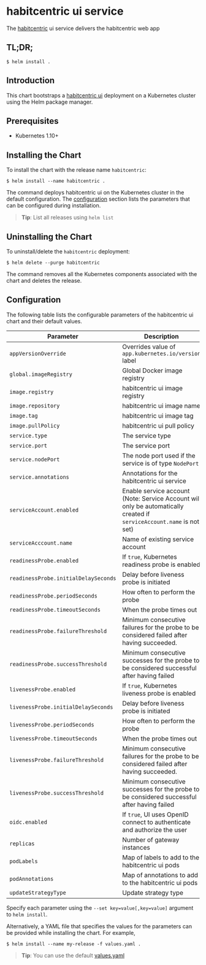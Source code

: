 # habitcentric ui service

The [habitcentric](https://confluence.codecentric.de/display/HAB/habitcentric) ui service
delivers the habitcentric web app

## TL;DR;

```console
$ helm install .
```

## Introduction

This chart bootstraps a [habitcentric ui](https://github.com/codecentric/habitcentric/tree/main/services/ui) deployment
on a Kubernetes cluster using the Helm package manager.

## Prerequisites

- Kubernetes 1.10+

## Installing the Chart

To install the chart with the release name `habitcentric`:

```console
$ helm install --name habitcentric .
```

The command deploys habitcentric ui on the Kubernetes cluster in the default configuration.
The [configuration](#configuration) section lists the parameters that can be configured during
installation.

> **Tip**: List all releases using `helm list`

## Uninstalling the Chart

To uninstall/delete the `habitcentric` deployment:

```console
$ helm delete --purge habitcentric
```

The command removes all the Kubernetes components associated with the chart and deletes the release.

## Configuration

The following table lists the configurable parameters of the habitcentric ui chart and their
default values.

| Parameter                            | Description                                                                                                           | Default                                                                          |
|--------------------------------------|-----------------------------------------------------------------------------------------------------------------------|----------------------------------------------------------------------------------|
| `appVersionOverride`                 | Overrides value of `app.kubernetes.io/version` label                                                                  | `nil`                                                                            |
| `global.imageRegistry`               | Global Docker image registry                                                                                          | `nil`                                                                            |
| `image.registry`                     | habitcentric ui image registry                                                                                        | `ghcr.io`                                                                        |
| `image.repository`                   | habitcentric ui image name                                                                                            | `codecentric/habitcentric/ui`                                                    |
| `image.tag`                          | habitcentric ui image tag                                                                                             | `latest`                                                                         |
| `image.pullPolicy`                   | habitcentric ui pull policy                                                                                           | `Always`                                                                         |
| `service.type`                       | The service type                                                                                                      | `ClusterIP`                                                                      |
| `service.port`                       | The service port                                                                                                      | `9004`                                                                           |
| `service.nodePort`                   | The node port used if the service is of type `NodePort`                                                               | `nil`                                                                            |
| `service.annotations`                | Annotations for the habitcentric ui service                                                                           | `{}`                                                                             |
| `serviceAccount.enabled`             | Enable service account (Note: Service Account will only be automatically created if `serviceAccount.name` is not set) | `false`                                                                          |
| `serviceAcccount.name`               | Name of existing service account                                                                                      | `nil`                                                                            |
| `readinessProbe.enabled`             | If `true`, Kubernetes readiness probe is enabled                                                                      | `true`                                                                           |
| `readinessProbe.initialDelaySeconds` | Delay before liveness probe is initiated                                                                              | 20                                                                               |
| `readinessProbe.periodSeconds`       | How often to perform the probe                                                                                        | 120                                                                              |
| `readinessProbe.timeoutSeconds`      | When the probe times out                                                                                              | 5                                                                                |
| `readinessProbe.failureThreshold`    | Minimum consecutive failures for the probe to be considered failed after having succeeded.                            | 6                                                                                |
| `readinessProbe.successThreshold`    | Minimum consecutive successes for the probe to be considered successful after having failed                           | 1                                                                                |
| `livenessProbe.enabled`              | If `true`, Kubernetes liveness probe is enabled                                                                       | `true`                                                                           |
| `livenessProbe.initialDelaySeconds`  | Delay before liveness probe is initiated                                                                              | 40                                                                               |
| `livenessProbe.periodSeconds`        | How often to perform the probe                                                                                        | 120                                                                              |
| `livenessProbe.timeoutSeconds`       | When the probe times out                                                                                              | 5                                                                                |
| `livenessProbe.failureThreshold`     | Minimum consecutive failures for the probe to be considered failed after having succeeded.                            | 6                                                                                |
| `livenessProbe.successThreshold`     | Minimum consecutive successes for the probe to be considered successful after having failed                           | 1                                                                                |
| `oidc.enabled`                       | If `true`, UI uses OpenID connect to authenticate and authorize the user                                              | `true`                                                                           |
| `replicas`                           | Number of gateway instances                                                                                           | 1                                                                                |
| `podLabels`                          | Map of labels to add to the habitcentric ui pods                                                                      | `{}`                                                                             |
| `podAnnotations`                     | Map of annotations to add to the habitcentric ui pods                                                                 | `{}`                                                                             |
| `updateStrategyType`                 | Update strategy type                                                                                                  | `RollingUpdate`                                                                  |

Specify each parameter using the `--set key=value[,key=value]` argument to `helm install`.

Alternatively, a YAML file that specifies the values for the parameters can be provided while
installing the chart. For example,

```console
$ helm install --name my-release -f values.yaml .
```

> **Tip**: You can use the default [values.yaml](helm/ui/values.yaml)
